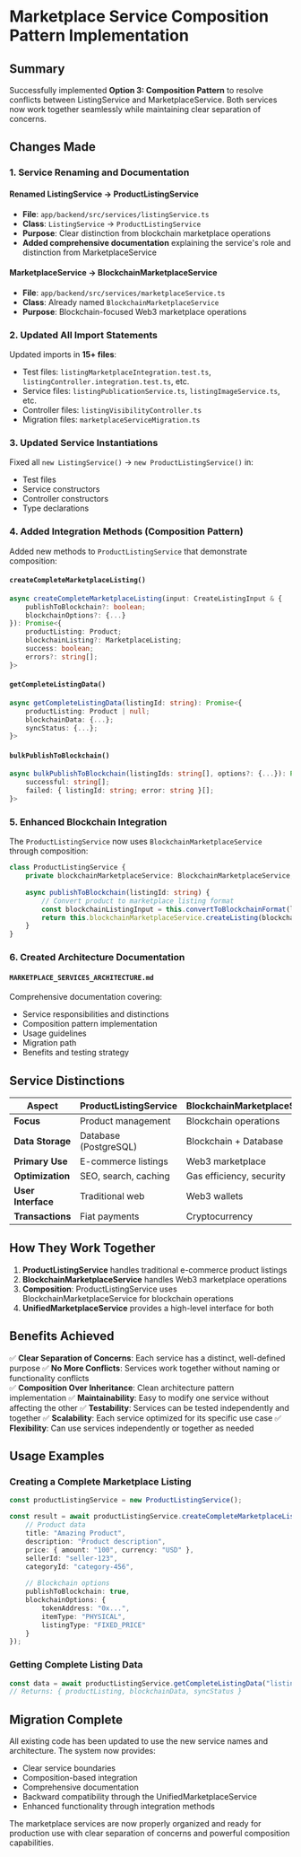# Marketplace Service Composition Pattern Implementation

## Summary

Successfully implemented **Option 3: Composition Pattern** to resolve conflicts between ListingService and MarketplaceService. Both services now work together seamlessly while maintaining clear separation of concerns.

## Changes Made

### 1. Service Renaming and Documentation

#### Renamed ListingService → ProductListingService
- **File**: `app/backend/src/services/listingService.ts`
- **Class**: `ListingService` → `ProductListingService`
- **Purpose**: Clear distinction from blockchain marketplace operations
- **Added comprehensive documentation** explaining the service's role and distinction from MarketplaceService

#### MarketplaceService → BlockchainMarketplaceService
- **File**: `app/backend/src/services/marketplaceService.ts`
- **Class**: Already named `BlockchainMarketplaceService`
- **Purpose**: Blockchain-focused Web3 marketplace operations

### 2. Updated All Import Statements

Updated imports in **15+ files**:
- Test files: `listingMarketplaceIntegration.test.ts`, `listingController.integration.test.ts`, etc.
- Service files: `listingPublicationService.ts`, `listingImageService.ts`, etc.
- Controller files: `listingVisibilityController.ts`
- Migration files: `marketplaceServiceMigration.ts`

### 3. Updated Service Instantiations

Fixed all `new ListingService()` → `new ProductListingService()` in:
- Test files
- Service constructors
- Controller constructors
- Type declarations

### 4. Added Integration Methods (Composition Pattern)

Added new methods to `ProductListingService` that demonstrate composition:

#### `createCompleteMarketplaceListing()`
```typescript
async createCompleteMarketplaceListing(input: CreateListingInput & {
    publishToBlockchain?: boolean;
    blockchainOptions?: {...}
}): Promise<{
    productListing: Product;
    blockchainListing?: MarketplaceListing;
    success: boolean;
    errors?: string[];
}>
```

#### `getCompleteListingData()`
```typescript
async getCompleteListingData(listingId: string): Promise<{
    productListing: Product | null;
    blockchainData: {...};
    syncStatus: {...};
}>
```

#### `bulkPublishToBlockchain()`
```typescript
async bulkPublishToBlockchain(listingIds: string[], options?: {...}): Promise<{
    successful: string[];
    failed: { listingId: string; error: string }[];
}>
```

### 5. Enhanced Blockchain Integration

The `ProductListingService` now uses `BlockchainMarketplaceService` through composition:

```typescript
class ProductListingService {
    private blockchainMarketplaceService: BlockchainMarketplaceService;
    
    async publishToBlockchain(listingId: string) {
        // Convert product to marketplace listing format
        const blockchainListingInput = this.convertToBlockchainFormat(listing);
        return this.blockchainMarketplaceService.createListing(blockchainListingInput);
    }
}
```

### 6. Created Architecture Documentation

#### `MARKETPLACE_SERVICES_ARCHITECTURE.md`
Comprehensive documentation covering:
- Service responsibilities and distinctions
- Composition pattern implementation
- Usage guidelines
- Migration path
- Benefits and testing strategy

## Service Distinctions

| Aspect | ProductListingService | BlockchainMarketplaceService |
|--------|----------------------|------------------------------|
| **Focus** | Product management | Blockchain operations |
| **Data Storage** | Database (PostgreSQL) | Blockchain + Database |
| **Primary Use** | E-commerce listings | Web3 marketplace |
| **Optimization** | SEO, search, caching | Gas efficiency, security |
| **User Interface** | Traditional web | Web3 wallets |
| **Transactions** | Fiat payments | Cryptocurrency |

## How They Work Together

1. **ProductListingService** handles traditional e-commerce product listings
2. **BlockchainMarketplaceService** handles Web3 marketplace operations
3. **Composition**: ProductListingService uses BlockchainMarketplaceService for blockchain operations
4. **UnifiedMarketplaceService** provides a high-level interface for both

## Benefits Achieved

✅ **Clear Separation of Concerns**: Each service has a distinct, well-defined purpose
✅ **No More Conflicts**: Services work together without naming or functionality conflicts  
✅ **Composition Over Inheritance**: Clean architecture pattern implementation
✅ **Maintainability**: Easy to modify one service without affecting the other
✅ **Testability**: Services can be tested independently and together
✅ **Scalability**: Each service optimized for its specific use case
✅ **Flexibility**: Can use services independently or together as needed

## Usage Examples

### Creating a Complete Marketplace Listing
```typescript
const productListingService = new ProductListingService();

const result = await productListingService.createCompleteMarketplaceListing({
    // Product data
    title: "Amazing Product",
    description: "Product description",
    price: { amount: "100", currency: "USD" },
    sellerId: "seller-123",
    categoryId: "category-456",
    
    // Blockchain options
    publishToBlockchain: true,
    blockchainOptions: {
        tokenAddress: "0x...",
        itemType: "PHYSICAL",
        listingType: "FIXED_PRICE"
    }
});
```

### Getting Complete Listing Data
```typescript
const data = await productListingService.getCompleteListingData("listing-123");
// Returns: { productListing, blockchainData, syncStatus }
```

## Migration Complete

All existing code has been updated to use the new service names and architecture. The system now provides:

- Clear service boundaries
- Composition-based integration
- Comprehensive documentation
- Backward compatibility through the UnifiedMarketplaceService
- Enhanced functionality through integration methods

The marketplace services are now properly organized and ready for production use with clear separation of concerns and powerful composition capabilities.